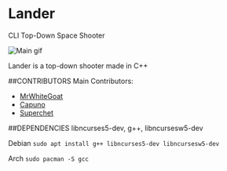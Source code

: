 # Lander
CLI Top-Down Space Shooter

![Main gif](http://i.imgur.com/70jvdo3.gif)

Lander is a top-down shooter made in C++

##CONTRIBUTORS
Main Contributors:

* [MrWhiteGoat](https://github.com/MrWhiteGoat)
* [Capuno](https://github.com/Capuno)
* [Superchet](https://github.com/Superchet)


##DEPENDENCIES
libncurses5-dev, g++, libncursesw5-dev

Debian `sudo apt install g++ libncurses5-dev libncursesw5-dev`

Arch `sudo pacman -S gcc`
